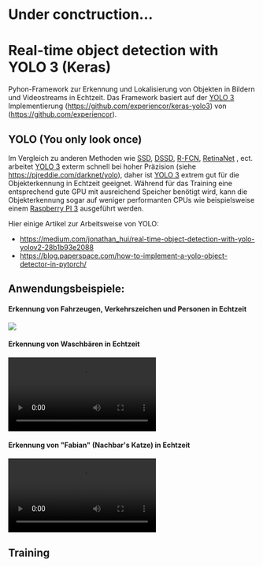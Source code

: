 # Under conctruction...

# Real-time object detection with YOLO 3 (Keras)

Pyhon-Framework zur Erkennung und Lokalisierung von Objekten in Bildern und Videostreams in Echtzeit. Das Framework basiert auf der [YOLO 3](notebook/YOLOv3.pdf) Implementierung (https://github.com/experiencor/keras-yolo3) von (https://github.com/experiencor).

## YOLO (You only look once)
Im Vergleich zu anderen Methoden wie [SSD](https://arxiv.org/abs/1512.02325), [DSSD](https://arxiv.org/abs/1701.06659), [R-FCN](https://arxiv.org/abs/1605.06409), [RetinaNet](https://arxiv.org/abs/1708.02002) , ect. arbeitet [YOLO 3](notebook/YOLOv3.pdf) exterm schnell bei hoher Präzision (siehe https://pjreddie.com/darknet/yolo), daher ist [YOLO 3](notebook/YOLOv3.pdf) extrem gut für die Objekterkennung in Echtzeit geeignet. Während für das Training eine entsprechend gute GPU mit ausreichend Speicher benötigt wird, kann die Objekterkennung sogar auf weniger performanten CPUs wie beispielsweise einem [Raspberry PI 3](https://de.wikipedia.org/wiki/Raspberry_Pi) ausgeführt werden.

Hier einige Artikel zur Arbeitsweise von YOLO:
- https://medium.com/jonathan_hui/real-time-object-detection-with-yolo-yolov2-28b1b93e2088
- https://blog.paperspace.com/how-to-implement-a-yolo-object-detector-in-pytorch/

## Anwendungsbeispiele:

#### Erkennung von Fahrzeugen, Verkehrszeichen und Personen in Echtzeit

[![](https://img.youtube.com/vi/MiJpW9fhUdw/0.jpg)](https://www.youtube.com/watch?v=MiJpW9fhUdw)

#### Erkennung von Waschbären in Echtzeit

![Beispiel](notebook/videos/cars_on_the_road.mp4)

#### Erkennung von "Fabian" (Nachbar's Katze) in Echtzeit

![Beispiel](notebook/videos/cars_on_the_road.mp4)

## Training

